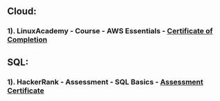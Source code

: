 ## Cloud:
### 1). LinuxAcademy - Course - AWS Essentials - [Certificate of Completion](https://verify.acloud.guru/8AF2A7AA9C00)


## SQL:
### 1). HackerRank - Assessment - SQL Basics - [Assessment Certificate](https://www.hackerrank.com/certificates/b5d084c93caf)
